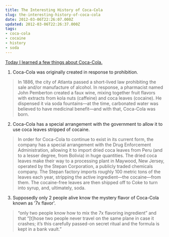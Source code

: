 ```yaml
---
title: The Interesting History of Coca-Cola
slug: the-interesting-history-of-coca-cola
date: 2012-03-06T22:26:07.000Z
updated: 2012-03-06T22:26:37.000Z
tags:
- coca-cola
- cocaine
- history
- soda
---
```


<a href='http://www.good.is/post/regulators-mount-up-what-happens-to-the-coke-in-coca-cola/'>Today I learned a few things about Coca-Cola.</a>

1.  Coca-Cola was originally created in response to prohibition.

<blockquote>In 1886, the city of Atlanta passed a short-lived law prohibiting the sale and/or manufacture of alcohol. In response, a pharmacist named John Pemberton created a faux wine, mixing together fruit flavors with extracts from kola nuts (caffeine) and coca leaves (cocaine). He dispensed it via soda fountains—at the time, carbonated water was believed to have medicinal benefit—and with that, Coca-Cola was born.</blockquote>

2.  Coca-Cola has a special arrangement with the government to allow it to use coca leaves stripped of cocaine.

<blockquote> In order for Coca-Cola to continue to exist in its current form, the company has a special arrangement with the Drug Enforcement Administration, allowing it to import dried coca leaves from Peru (and to a lesser degree, from Bolivia) in huge quantities. The dried coca leaves make their way to a processing plant in Maywood, New Jersey, operated by the Stepan Corporation, a publicly traded chemicals company.  The Stepan factory imports roughly 100 metric tons of the leaves each year, stripping the active ingredient—the cocaine—from them.  The cocaine-free leaves are then shipped off to Coke to turn into syrup, and, ultimately, soda.</blockquote>

3.  Supposedly only 2 people alive know the mystery flavor of Coca-Cola known as '7x flavor'.

<blockquote>“only two people know how to mix the 7x flavoring ingredient” and that “[t]hose two people never travel on the same plane in case it crashes; it’s this carefully passed-on secret ritual and the formula is kept in a bank vault.”</blockquote>
